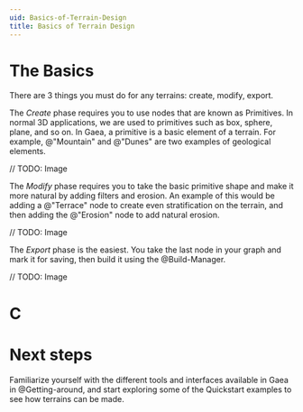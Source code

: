 ```yaml
---
uid: Basics-of-Terrain-Design
title: Basics of Terrain Design
---
```


# The Basics
There are 3 things you must do for any terrains: create, modify, export.

The *Create* phase requires you to use nodes that are known as Primitives. In normal 3D applications, we are used to primitives such as box, sphere, plane, and so on. In Gaea, a primitive is a basic element of a terrain. For example, @"Mountain" and @"Dunes" are two examples of geological elements.

// TODO: Image

The *Modify* phase requires you to take the basic primitive shape and make it more natural by adding filters and erosion. An example of this would be adding a @"Terrace" node to create even stratification on the terrain, and then adding the @"Erosion" node to add natural erosion.

// TODO: Image

The *Export* phase is the easiest. You take the last node in your graph and mark it for saving, then build it using the @Build-Manager.

// TODO: Image

# C

# Next steps

Familiarize yourself with the different tools and interfaces available in Gaea in @Getting-around, and start exploring some of the Quickstart examples to see how terrains can be made.